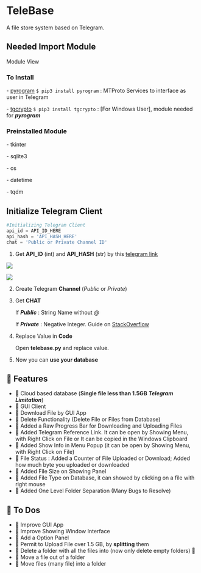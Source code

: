 # TeleBase

A file store system based on Telegram.

## Needed Import Module

Module View

### To Install

\- [pyrogram](https://docs.pyrogram.org/) `$ pip3 install pyrogram` : MTProto Services to interface as user in Telegram

\- [tgcrypto](https://github.com/pyrogram/tgcrypto) `$ pip3 install tgcrypto` : [For Windows User], module needed for ***pyrogram***

### Preinstalled Module

\- tkinter

\- sqlite3

\- os

\- datetime

\- tqdm

## Initialize Telegram Client

~~~python
#Initializing Telegram Client
api_id = API_ID_HERE
api_hash = 'API_HASH_HERE'
chat = 'Public or Private Channel ID'
~~~

1. Get **API_ID** (int) and **API_HASH** (str) by this [telegram link](https://my.telegram.org/auth)



![](https://i.imgur.com/JAuzXxM.png)



![](https://i.imgur.com/97ASDjD.png)

2. Create Telegram **Channel** (*Public* or *Private*)

3. Get **CHAT**

   If ***Public*** : String Name without *@*

   If ***Private*** : Negative Integer. Guide on [StackOverflow](https://stackoverflow.com/questions/33858927/how-to-obtain-the-chat-id-of-a-private-telegram-channel)

4. Replace Value in **Code**

     Open **telebase.py** and replace value.

5. Now you can **use your database**

## :green_book: Features

- :pushpin: Cloud based database (**Single file less than 1.5GB** ***Telegram Limitation***)
- :pushpin: GUI Client
- :pushpin: Download File by GUI App
- :pushpin: Delete Functionality (Delete File or Files from Database)
- :pushpin: Added a Raw Progress Bar for Downloading and Uploading Files
- :pushpin: Added Telegram Reference Link. It can be open by Showing Menu, with Right Click on File or It can be copied in the Windows Clipboard
- :pushpin: Added Show Info in Menu Popup (it can be open by Showing Menu, with Right Click on File)
- :pushpin: File Status : Added a Counter of File Uploaded or Download; Added how much byte you uploaded or downloaded
- :pushpin: Added File Size on Showing Panel
- :pushpin: Added File Type on Database, it can showed by clicking on a file with right mouse
- :pushpin: Added One Level Folder Separation (Many Bugs to Resolve)

## :closed_book: To Dos

- :pushpin: Improve GUI App
- :pushpin: Improve Showing Window Interface
- :pushpin: Add a Option Panel
- :pushpin: Permit to Upload File over 1.5 GB, by **splitting** them
- :pushpin: Delete a folder with all the files into (now only delete empty folders) :face_with_thermometer:
- :pushpin: Move a file out of a folder​ 
- :pushpin: Move files (many file) into a folder